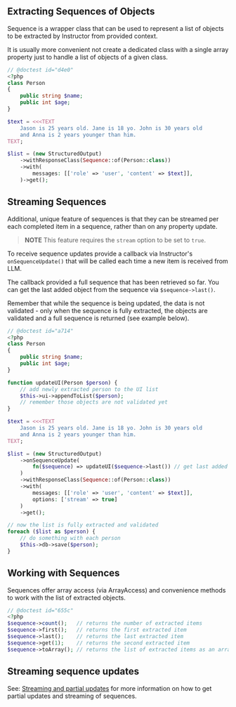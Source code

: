 ## Extracting Sequences of Objects

Sequence is a wrapper class that can be used to represent a list of objects to
be extracted by Instructor from provided context.

It is usually more convenient not create a dedicated class with a single array
property just to handle a list of objects of a given class.

```php
// @doctest id="d4e0"
<?php
class Person
{
    public string $name;
    public int $age;
}

$text = <<<TEXT
    Jason is 25 years old. Jane is 18 yo. John is 30 years old
    and Anna is 2 years younger than him.
TEXT;

$list = (new StructuredOutput)
    ->withResponseClass(Sequence::of(Person::class))
    ->with(
        messages: [['role' => 'user', 'content' => $text]],
    )->get();
```


## Streaming Sequences

Additional, unique feature of sequences is that they can be streamed per each
completed item in a sequence, rather than on any property update.

> **NOTE** This feature requires the `stream` option to be set to `true`.

To receive sequence updates provide a callback via Instructor's
`onSequenceUpdate()` that will be called each  time a new item is received from LLM.

The callback provided a full sequence that has been retrieved so far. You can
get the last added object from the sequence via `$sequence->last()`.

Remember that while the sequence is being updated, the data is not validated -
only when the sequence is fully extracted, the objects are validated and a full
sequence is returned (see example below).

```php
// @doctest id="a714"
<?php
class Person
{
    public string $name;
    public int $age;
}

function updateUI(Person $person) {
    // add newly extracted person to the UI list
    $this->ui->appendToList($person);
    // remember those objects are not validated yet
}

$text = <<<TEXT
    Jason is 25 years old. Jane is 18 yo. John is 30 years old
    and Anna is 2 years younger than him.
TEXT;

$list = (new StructuredOutput)
    ->onSequenceUpdate(
        fn($sequence) => updateUI($sequence->last()) // get last added object
    )
    ->withResponseClass(Sequence::of(Person::class))
    ->with(
        messages: [['role' => 'user', 'content' => $text]],
        options: ['stream' => true]
    )
    ->get();

// now the list is fully extracted and validated
foreach ($list as $person) {
    // do something with each person
    $this->db->save($person);
}
```


## Working with Sequences

Sequences offer array access (via ArrayAccess) and convenience methods
to work with the list of extracted objects.

```php
// @doctest id="655c"
<?php
$sequence->count();   // returns the number of extracted items
$sequence->first();   // returns the first extracted item
$sequence->last();    // returns the last extracted item
$sequence->get(1);    // returns the second extracted item
$sequence->toArray(); // returns the list of extracted items as an array
```

## Streaming sequence updates

See: [Streaming and partial updates](/advanced/partials) for more information on how to get partial updates and streaming of sequences.
